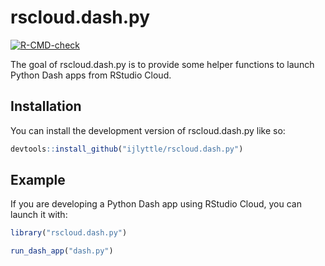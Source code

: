 
<!-- README.md is generated from README.Rmd. Please edit that file -->

# rscloud.dash.py

<!-- badges: start -->

[![R-CMD-check](https://github.com/ijlyttle/rscloud.dash.py/workflows/R-CMD-check/badge.svg)](https://github.com/ijlyttle/rscloud.dash.py/actions)
<!-- badges: end -->

The goal of rscloud.dash.py is to provide some helper functions to
launch Python Dash apps from RStudio Cloud.

## Installation

You can install the development version of rscloud.dash.py like so:

``` r
devtools::install_github("ijlyttle/rscloud.dash.py")
```

## Example

If you are developing a Python Dash app using RStudio Cloud, you can
launch it with:

``` r
library("rscloud.dash.py")

run_dash_app("dash.py")
```
